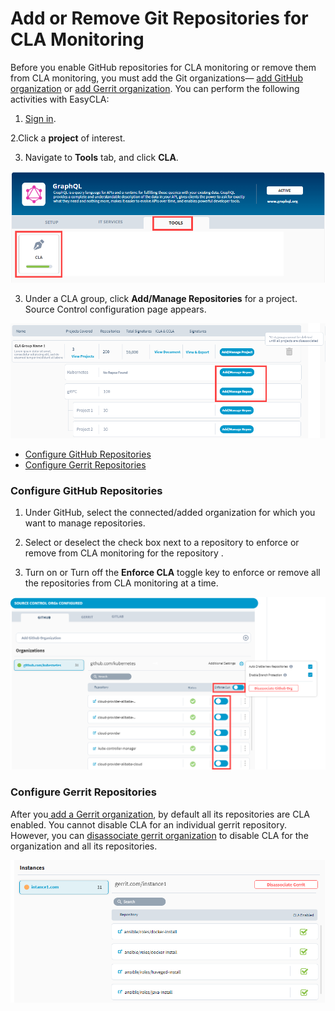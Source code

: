 # Add or Remove Git Repositories for CLA Monitoring

Before you enable GitHub repositories for CLA monitoring or remove them from CLA monitoring, you must add the Git organizations— [add GitHub organization](./#add-github-organization) or [add Gerrit organization](./#add-gerrit-organization). You can perform the following activities with EasyCLA:

1. [Sign in](../sign-in-to-project-control-center.md).

2.Click a **project** of interest.

3. Navigate to **Tools** tab, and click **CLA**.

![Tools](../../../.gitbook/assets/tools-tab.png)

3. Under a CLA group, click **Add/Manage Repositories** for a project.  
Source Control configuration page appears.

![Add and Manage Repositories](../../../.gitbook/assets/add-manage-repositories.png)

* [Configure GitHub Repositories](add-or-remove-git-repositories-for-cla-monitoring.md#configure-github-repositories)
* [Configure Gerrit Repositories](add-or-remove-git-repositories-for-cla-monitoring.md#configure-gerrit-repositories)

### Configure GitHub Repositories

1. Under GitHub, select the connected/added organization for which you want to manage repositories.

2. Select or deselect the check box next to a repository to enforce or remove from CLA monitoring for the repository .

3. Turn on or Turn off the **Enforce CLA** toggle key to enforce or remove all the repositories from CLA monitoring at a time.

![Add or Remove Repositories from CLA Monitoring](../../../.gitbook/assets/add-or-remove-repositories.png)

### Configure Gerrit Repositories

After you[ add a Gerrit organization](./#add-gerrit-organization), by default all its repositories are CLA enabled. You cannot disable CLA for an individual gerrit repository. However, you can [disassociate gerrit organization](./#disassociate-gerrit-organization) to disable CLA for the organization and all its repositories.

![Gerrit Instance showing all its repositories CLA enabled](../../../.gitbook/assets/gerrit-instances.png)

